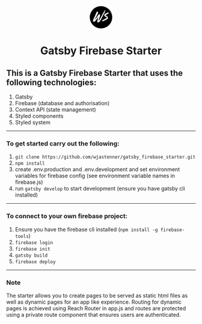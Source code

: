 <p align="center">
  <a href="https://twitter.com/willstenner">
    <img alt="my_logo" src="/logo.png" width="60" />
  </a>
</p>
<h1 align="center">
  Gatsby Firebase Starter
</h1>

## This is a Gatsby Firebase Starter that uses the following technologies:

1. Gatsby
2. Firebase (database and authorisation)
3. Context API (state management)
4. Styled components
5. Styled system

---

### To get started carry out the following:

1. `git clone https://github.com/wjastenner/gatsby_firebase_starter.git`
2. `npm install`
3. create .env.production and .env.development and set environment variables for firebase config (see environment variable names in firebase.js)
4. run `gatsby develop` to start development (ensure you have gatsby cli installed)

---

### To connect to your own firebase project:

1. Ensure you have the firebase cli installed (`npm install -g firebase-tools`)
2. `firebase login`
3. `firebase init`
4. `gatsby build`
5. `firebase deploy`

---

### Note

The starter allows you to create pages to be served as static html files as well as dynamic pages for an app like experience. Routing for dynamic pages is achieved using Reach Router in app.js and routes are protected using a private route component that ensures users are authenticated.
